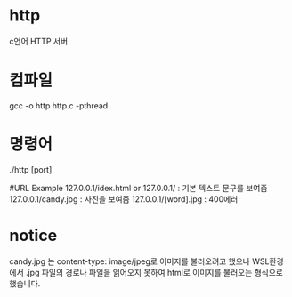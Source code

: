 # http
c언어 HTTP 서버

# 컴파일
gcc -o http http.c -pthread

# 명령어
./http [port]

#URL Example
127.0.0.1/idex.html or 127.0.0.1/ : 기본 텍스트 문구를 보여줌
127.0.0.1/candy.jpg : 사진을 보여줌
127.0.0.1/[word].jpg : 400에러

# notice
candy.jpg 는 content-type: image/jpeg로 이미지를 불러오려고 했으나 WSL환경에서 .jpg 파일의 경로나 파일을 읽어오지 못하여 html로 이미지를 불러오는 형식으로 했습니다.
